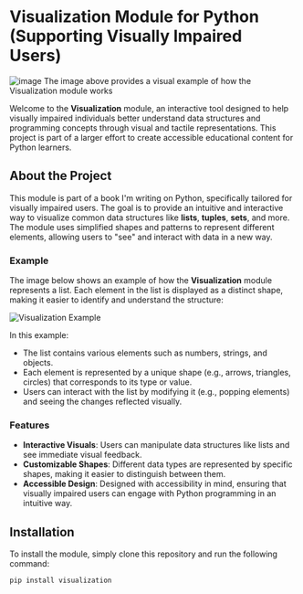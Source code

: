 # Visualization Module for Python (Supporting Visually Impaired Users)

![image](https://github.com/user-attachments/assets/7a6705ab-8245-47ed-95c7-150e28eee3db)
The image above provides a visual example of how the Visualization module works

Welcome to the **Visualization** module, an interactive tool designed to help visually impaired individuals better understand data structures and programming concepts through visual and tactile representations. This project is part of a larger effort to create accessible educational content for Python learners.

## About the Project

This module is part of a book I'm writing on Python, specifically tailored for visually impaired users. The goal is to provide an intuitive and interactive way to visualize common data structures like **lists**, **tuples**, **sets**, and more. The module uses simplified shapes and patterns to represent different elements, allowing users to "see" and interact with data in a new way.

### Example

The image below shows an example of how the **Visualization** module represents a list. Each element in the list is displayed as a distinct shape, making it easier to identify and understand the structure:

![Visualization Example](https://pplx-res.cloudinary.com/image/upload/v1730595434/user_uploads/cdbqbcejr/image.jpg)

In this example:
- The list contains various elements such as numbers, strings, and objects.
- Each element is represented by a unique shape (e.g., arrows, triangles, circles) that corresponds to its type or value.
- Users can interact with the list by modifying it (e.g., popping elements) and seeing the changes reflected visually.

### Features

- **Interactive Visuals**: Users can manipulate data structures like lists and see immediate visual feedback.
- **Customizable Shapes**: Different data types are represented by specific shapes, making it easier to distinguish between them.
- **Accessible Design**: Designed with accessibility in mind, ensuring that visually impaired users can engage with Python programming in an intuitive way.

## Installation

To install the module, simply clone this repository and run the following command:

```bash
pip install visualization
